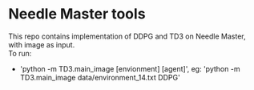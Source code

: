 # Needle Master tools
This repo contains implementation of DDPG and TD3 on Needle Master, with image as input. <br>
To run: 
- 'python -m  TD3.main_image  [envionment]  [agent]', eg: 'python -m  TD3.main_image  data/environment_14.txt  DDPG'
